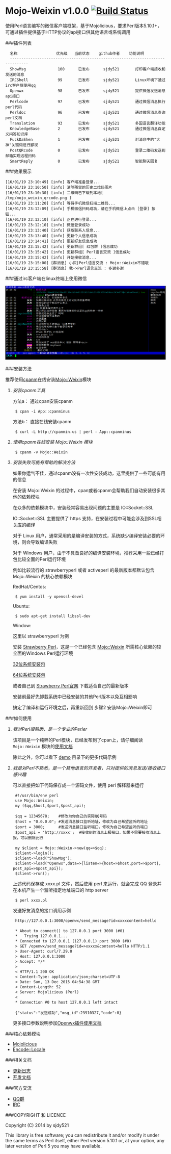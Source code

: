 Mojo-Weixin v1.0.0 [![Build Status](https://travis-ci.org/sjdy521/Mojo-Weixin.svg?branch=master)](https://travis-ci.org/sjdy521/Mojo-Weixin)
========================
使用Perl语言编写的微信客户端框架，基于Mojolicious，要求Perl版本5.10.1+，可通过插件提供基于HTTP协议的api接口供其他语言或系统调用

###插件列表
``` 
  名称                 优先级   当前状态    github作者    功能说明
  ------------------------------------------------------------------------------
  ShowMsg              100      已发布      sjdy521       打印客户端接收和发送的消息
  IRCShell             99       已发布      sjdy521       Linux环境下通过irc客户端使用qq
  Openwx               98       已发布      sjdy521       提供微信发送消息api接口
  Perlcode             97       已发布      sjdy521       通过微信消息执行perl代码
  Perldoc              96       已发布      sjdy521       通过微信消息查询perl文档
  Translation          93       已发布      sjdy521       多国语言翻译功能
  KnowledgeBase        2        已发布      sjdy521       通过微信消息自定义问答知识库
  FuckDaShen           1        已发布      sjdy521       对消息中的"大神"关键词进行鄙视
  PostQRcode           0        已发布      sjdy521       登录二维码发送到邮箱实现远程扫码
  SmartReply           0        已发布      sjdy521       智能聊天回复
```
###效果展示
```
[16/01/19 23:10:49] [info] 客户端准备登录...
[16/01/19 23:10:50] [info] 清除残留的历史二维码图片
[16/01/19 23:10:30] [info] 二维码已下载到本地[ /tmp/mojo_weixin_qrcode.png ]
[16/01/19 23:11:20] [info] 等待手机微信扫描二维码...
[16/01/19 23:12:09] [info] 手机微信扫码成功，请在手机微信上点击 [登录] 按钮...
[16/01/19 23:12:10] [info] 正在进行登录...
[16/01/19 23:12:10] [info] 微信登录成功
[16/01/19 23:13:40] [info] 获取联系人信息...
[16/01/19 23:13:40] [info] 更新个人信息成功
[16/01/19 23:14:41] [info] 更新好友信息成功
[16/01/19 23:15:42] [info] 更新群组[ 红包群 ]信息成功
[16/01/19 23:15:42] [info] 更新群组[ Perl语言交流 ]信息成功
[16/01/19 23:15:42] [info] 开始接收消息...
[16/01/19 23:15:00] [群消息] 小灰|Perl语言交流 : Mojo::Weixin不错哦
[16/01/19 23:15:58] [群消息] 我->Perl语言交流 : 多谢多谢
```
###通过irc客户端在linux终端上使用微信

![IRCShell](screenshot/IRCShell.jpg)

###安装方法

推荐使用[cpanm](https://metacpan.org/pod/distribution/App-cpanminus/bin/cpanm)在线安装[Mojo::Weixin](https://metacpan.org/pod/distribution/Mojo-Weixin/doc/Weixin.pod)模块 

1. *安装cpanm工具*

    方法a： 通过cpan安装cpanm

        $ cpan -i App::cpanminus
    
    方法b： 直接在线安装cpanm

        $ curl -L http://cpanmin.us | perl - App::cpanminus

2. *使用cpanm在线安装 Mojo::Weixin 模块*

        $ cpanm -v Mojo::Weixin

3. *安装失败可能有帮助的解决方法*
        
    如果你运气不佳，通过cpanm没有一次性安装成功，这里提供了一些可能有用的信息

    在安装 Mojo::Weixin 的过程中，cpan或者cpanm会帮助我们自动安装很多其他的依赖模块
    
    在众多的依赖模块中，安装经常容易出现问题的主要是 IO::Socket::SSL
    
    IO::Socket::SSL 主要提供了 https 支持，在安装过程中可能会涉及到SSL相关库的编译

    对于 Linux 用户，通常采用的是编译安装的方式，系统缺少编译安装必要的环境，则会导致编译失败
    
    对于 Windows 用户，由于不具备良好的编译安装环境，推荐采用一些已经打包比较全面的Perl运行环境
    
    例如比较流行的 strawberryperl 或者 activeperl 的最新版本都默认包含 Mojo::Weixin 的核心依赖模块

    RedHat/Centos:

        $ yum install -y openssl-devel
        
    Ubuntu:

        $ sudo apt-get install libssl-dev

    Window:
        
    这里以 strawberryperl 为例

    安装 [Strawberry Perl](http://strawberryperl.com/)，这是一个已经包含 [Mojo::Weixin](https://metacpan.org/pod/distribution/Mojo-Weixin/doc/Weixin.pod) 所需核心依赖的较全面的Windows Perl运行环境 
    
    [32位系统安装包](http://strawberryperl.com/download/5.22.0.1/strawberry-perl-5.22.0.1-32bit.msi)
        
    [64位系统安装包](http://strawberryperl.com/download/5.22.0.1/strawberry-perl-5.22.0.1-64bit.msi)
        
    或者自己到 [Strawberry Perl官网](http://strawberryperl.com/) 下载适合自己的最新版本
    
    安装前最好先卸载系统中已经安装的其他Perl版本以免互相影响
    
    搞定了编译和运行环境之后，再重新回到 步骤2 安装Mojo::Weixin即可
        

###如何使用

1. *我对Perl很熟悉，是一个专业的Perler*

    该项目是一个纯粹的Perl模块，已经发布到了cpan上，请仔细阅读 `Mojo::Weixin` 模块的[使用文档](https://metacpan.org/pod/distribution/Mojo-Weixin/doc/Weixin.pod)

    除此之外，你可以看下 [demo](https://github.com/sjdy521/Mojo-Weixin/tree/master/demo) 目录下的更多代码示例

2. *我是对Perl不熟悉，是一个其他语言的开发者，只对提供的消息发送/接收接口感兴趣*

    可以直接把如下代码保存成一个源码文件，使用 perl 解释器来运行
    
        #!/usr/bin/env perl
        use Mojo::Weixin;
        my ($qq,$host,$port,$post_api);
        
        $qq = 12345678;    #修改为你自己的实际QQ号码
        $host = "0.0.0.0"; #发送消息接口监听地址，修改为自己希望监听的地址
        $port = 3000;      #发送消息接口监听端口，修改为自己希望监听的端口
        $post_api = 'http://xxxx';  #接收到的消息上报接口，如果不需要接收消息上报，可以删除此行
        
        my $client = Mojo::Weixin->new(qq=>$qq);
        $client->login();
        $client->load("ShowMsg");
        $client->load("Openwx",data=>{listen=>{host=>$host,port=>$port}, post_api=>$post_api});
        $client->run();
    
    上述代码保存成 xxxx.pl 文件，然后使用 perl 来运行，就会完成 QQ 登录并在本机产生一个监听指定地址端口的 http server
    
        $ perl xxxx.pl
    
    发送好友消息的接口调用示例
    
        http://127.0.0.1:3000/openwx/send_message?id=xxxxcontent=hello
        
        * About to connect() to 127.0.0.1 port 3000 (#0)
        *   Trying 127.0.0.1...
        * Connected to 127.0.0.1 (127.0.0.1) port 3000 (#0)
        > GET /openwx/send_message?id=>xxxxx&content=hello HTTP/1.1
        > User-Agent: curl/7.29.0
        > Host: 127.0.0.1:3000
        > Accept: */*
        > 
        < HTTP/1.1 200 OK
        < Content-Type: application/json;charset=UTF-8
        < Date: Sun, 13 Dec 2015 04:54:38 GMT
        < Content-Length: 52
        < Server: Mojolicious (Perl)
        <
        * Connection #0 to host 127.0.0.1 left intact
        
        {"status":"发送成功","msg_id":23910327,"code":0}
    
    更多接口参数说明参加[Openwx插件使用文档](https://metacpan.org/pod/distribution/Mojo-Weixin/doc/Weixin.pod#Mojo::Weixin::Plugin::Openwx)
    
###核心依赖模块

* [Mojolicious](https://metacpan.org/pod/Mojolicious)
* [Encode::Locale](https://metacpan.org/pod/Encode::Locale)

###相关文档

* [更新日志](https://github.com/sjdy521/Mojo-Weixin/blob/master/Changes)
* [开发文档](https://metacpan.org/pod/distribution/Mojo-Weixin/doc/Weixin.pod)

###官方交流

* [QQ群](http://jq.qq.com/?_wv=1027&k=kjVJzo)
* [IRC](http://irc.perfi.wang/?channel=#Mojo-Webqq)

###COPYRIGHT 和 LICENCE

Copyright (C) 2014 by sjdy521

This library is free software; you can redistribute it and/or modify
it under the same terms as Perl itself, either Perl version 5.10.1 or,
at your option, any later version of Perl 5 you may have available.

